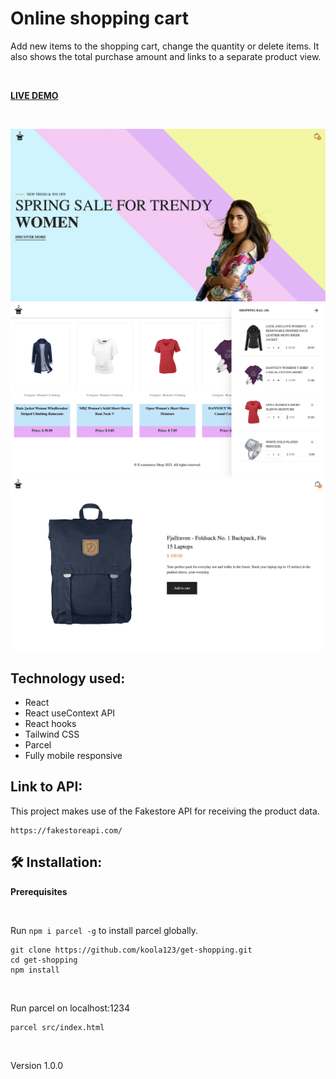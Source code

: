# Online shopping cart

Add new items to the shopping cart, change the quantity or delete items. It also shows the total purchase amount and links to a separate product view.

<br>

<strong>[LIVE DEMO](https://get-shopping.netlify.app/)</strong>

<br>
<p align-right>
<img src="src/img/get-shopping1.png" with="400px"/>
<img src="src/img/get-shopping2.png" with="400px"/>
<img src="src/img/get-shopping3.png" with="400px"/>
</p>

## Technology used:
- React
- React useContext API
- React hooks
- Tailwind CSS
- Parcel
- Fully mobile responsive

## Link to API:
This project makes use of the Fakestore API for receiving the product data.
``` 
https://fakestoreapi.com/ 
```

## 🛠 Installation: 

<strong>Prerequisites</strong>

<br>

Run `npm i parcel -g` to install parcel globally.

```
git clone https://github.com/koola123/get-shopping.git
cd get-shopping
npm install
```
<br>

Run parcel on localhost:1234
```
parcel src/index.html
```

<br>

Version 1.0.0




